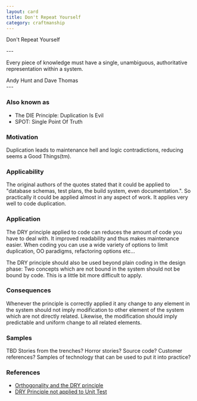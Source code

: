 ```yaml
---
layout: card
title: Don't Repeat Yourself
category: craftmanship
---
```

<p>Don't Repeat Yourself</p>
---
<div class="blockquote">
<p>Every piece of knowledge must have a single, unambiguous, authoritative representation within a system.</p>
</div>
<div class="attribution">Andy Hunt and Dave Thomas</div>
---

### Also known as

* The DIE Principle: Duplication Is Evil
* SPOT: Single Point Of Truth

### Motivation

Duplication leads to maintenance hell and logic contradictions, reducing seems a Good Things(tm).

### Applicability

The original authors of the quotes stated that it could be applied to "database schemas, test plans, the build system, even documentation.". So practically it could be applied almost in any aspect of work. It applies very well to code duplication.

### Application

The DRY principle applied to code can reduces the amount of code you have to deal with. It improved readability and thus makes maintenance easier. When coding you can use a wide variety of options to limit duplication, OO paradigms, refactoring options etc...

The DRY principle should also be used beyond plain coding in the design phase: Two concepts which are not bound in the system should not be bound by code. This is a little bit more difficult to apply.

### Consequences

Whenever the principle is correctly applied it any change to any element in the system should not imply modification to other element of the system which are not directly related. Likewise, the modification should imply predictable and uniform change to all related elements.

### Samples

TBD
Stories from the trenches? Horror stories? Source code? Customer references? Samples of technology that can be used to put it into practice?

### References

* [Orthogonality and the DRY principle](http://www.artima.com/intv/dryP.html)
* [DRY Principle not applied to Unit Test](http://codebetter.com/blogs/karlseguin/archive/2009/09/12/unit-testing-do-repeat-yourself.aspx)
